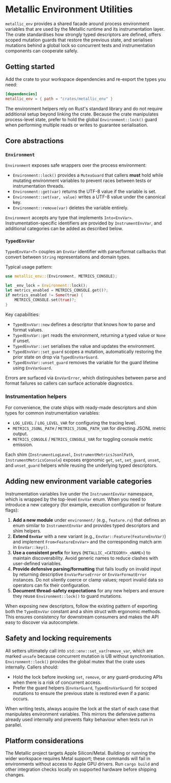 # Metallic Environment Utilities

`metallic_env` provides a shared facade around process environment variables that are used by the Metallic runtime and its instrumentation layer. The crate standardises how strongly typed descriptors are defined, offers scoped mutation guards that restore the previous state, and serialises mutations behind a global lock so concurrent tests and instrumentation components can cooperate safely.

## Getting started

Add the crate to your workspace dependencies and re-export the types you need:

```toml
[dependencies]
metallic_env = { path = "crates/metallic_env" }
```

The environment helpers rely on Rust's standard library and do not require additional setup beyond linking the crate. Because the crate manipulates process-level state, prefer to hold the global `Environment::lock()` guard when performing multiple reads or writes to guarantee serialisation.

## Core abstractions

### `Environment`

`Environment` exposes safe wrappers over the process environment:

* `Environment::lock()` provides a `MutexGuard` that callers **must** hold while mutating environment variables to prevent races between tests or instrumentation threads.
* `Environment::get(var)` returns the UTF-8 value if the variable is set.
* `Environment::set(var, value)` writes a UTF-8 value under the canonical key.
* `Environment::remove(var)` deletes the variable entirely.

`Environment` accepts any type that implements `Into<EnvVar>`. Instrumentation-specific identifiers are provided by `InstrumentEnvVar`, and additional categories can be added as described below.

### `TypedEnvVar`

`TypedEnvVar<T>` couples an `EnvVar` identifier with parse/format callbacks that convert between `String` representations and domain types.

Typical usage pattern:

```rust
use metallic_env::{Environment, METRICS_CONSOLE};

let _env_lock = Environment::lock();
let metrics_enabled = METRICS_CONSOLE.get()?;
if metrics_enabled != Some(true) {
    METRICS_CONSOLE.set(true)?;
}
```

Key capabilities:

* `TypedEnvVar::new` defines a descriptor that knows how to parse and format values.
* `TypedEnvVar::get` reads the environment, returning a typed value or `None` if unset.
* `TypedEnvVar::set` serialises the value and updates the environment.
* `TypedEnvVar::set_guard` scopes a mutation, automatically restoring the prior state on drop via `TypedEnvVarGuard`.
* `TypedEnvVar::unset_guard` removes the variable for the guard lifetime using `EnvVarGuard`.

Errors are surfaced via `EnvVarError`, which distinguishes between parse and format failures so callers can surface actionable diagnostics.

### Instrumentation helpers

For convenience, the crate ships with ready-made descriptors and shim types for common instrumentation variables:

* `LOG_LEVEL` / `LOG_LEVEL_VAR` for configuring the tracing level.
* `METRICS_JSONL_PATH` / `METRICS_JSONL_PATH_VAR` for directing JSONL metric output.
* `METRICS_CONSOLE` / `METRICS_CONSOLE_VAR` for toggling console metric emission.

Each shim (`InstrumentLogLevel`, `InstrumentMetricsJsonlPath`, `InstrumentMetricsConsole`) exposes ergonomic `get`, `set`, `set_guard`, `unset`, and `unset_guard` helpers while reusing the underlying typed descriptors.

## Adding new environment variable categories

Instrumentation variables live under the `InstrumentEnvVar` namespace, which is wrapped by the top-level `EnvVar` enum. When you need to introduce a new category (for example, execution configuration or feature flags):

1. **Add a new module** under `environment/` (e.g., `feature.rs`) that defines an enum similar to `InstrumentEnvVar` and provides typed descriptors and shim helpers.
2. **Extend `EnvVar`** with a new variant (e.g., `EnvVar::Feature(FeatureEnvVar)`) and implement `From<FeatureEnvVar>` and the corresponding match arm in `EnvVar::key()`.
3. **Use a consistent prefix** for keys (`METALLIC_<CATEGORY>_<NAME>`) to maintain discoverability. Avoid generic names to reduce clashes with user-defined variables.
4. **Provide defensive parsing/formatting** that fails loudly on invalid input by returning descriptive `EnvVarParseError` or `EnvVarFormatError` instances. Do not silently coerce or clamp values; report invalid data so operators can fix their configuration.
5. **Document thread-safety expectations** for any new helpers and ensure they reuse `Environment::lock()` to guard mutations.

When exposing new descriptors, follow the existing pattern of exporting both the `TypedEnvVar` constant and a shim struct with ergonomic methods. This ensures consistency for downstream consumers and makes the API easy to discover via autocomplete.

## Safety and locking requirements

All setters ultimately call into `std::env::set_var`/`remove_var`, which are marked `unsafe` because concurrent mutation is UB without synchronisation. `Environment::lock()` provides the global mutex that the crate uses internally. Callers should:

* Hold the lock before invoking `set`, `remove`, or any guard-producing APIs when there is a risk of concurrent access.
* Prefer the guard helpers (`EnvVarGuard`, `TypedEnvVarGuard`) for scoped mutations to ensure the previous state is restored even if a panic occurs.

When writing tests, always acquire the lock at the start of each case that manipulates environment variables. This mirrors the defensive patterns already used internally and prevents flaky behaviour when tests run in parallel.

## Platform considerations

The Metallic project targets Apple Silicon/Metal. Building or running the wider workspace requires Metal support; these commands will fail in environments without access to Apple GPU drivers. Run `cargo build` and other integration checks locally on supported hardware before shipping changes.


